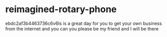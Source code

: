 # reimagined-rotary-phone
ebdc2af3b4463736c6v6ls is a great day for you to get your own business from the internet and you can you please be my friend and I will be there 

